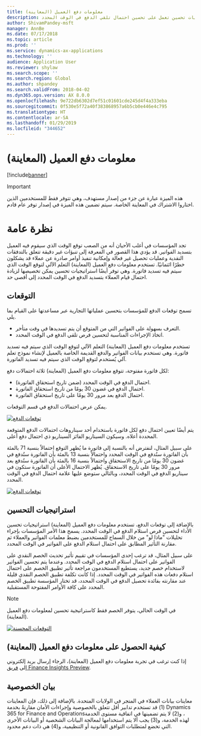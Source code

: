 ```yaml
---
title: معلومات دفع العميل (المعاينة)
description: يصف هذا الموضوع كيف يمكن لمعلومات دفع العميل المساعدة في توقع الوقت الذي سيتم فيه دفع فاتورة ما ومساعدة المؤسسات على إنشاء استراتيجيات تحسين تعمل على تحسين احتمال تلقي الدفع في الوقت المحدد.
author: ShivamPandey-msft
manager: AnnBe
ms.date: 07/17/2018
ms.topic: article
ms.prod: ''
ms.service: dynamics-ax-applications
ms.technology: ''
audience: Application User
ms.reviewer: shylaw
ms.search.scope: ''
ms.search.region: Global
ms.author: shpandey
ms.search.validFrom: 2018-04-02
ms.dyn365.ops.version: AX 8.0.0
ms.openlocfilehash: 9e722db6302d7ef51c01601cde245d4f4a333eba
ms.sourcegitcommit: 0f530e5f72a40f383868957a6b5cb0e446e4c795
ms.translationtype: HT
ms.contentlocale: ar-SA
ms.lasthandoff: 01/29/2019
ms.locfileid: "344652"
---
```

# <a name="customer-payment-insights-preview"></a>معلومات دفع العميل (المعاينة)

[!include[banner](../includes/banner.md)]

> [!IMPORTANT]
> هذه الميزة عبارة عن جزء من إصدار مستهدف، وهي تتوفر فقط للمستخدمين الذين اختاروا الاشتراك في المعاينة الخاصة‬. سيتم تضمين هذه الميزة في إصدار توفر عام قادم.

# <a name="overview"></a>نظرة عامة

تجد المؤسسات في أغلب الأحيان أنه من الصعب توقع الوقت الذي سيقوم فيه العميل بتسديد الفواتير. قد يؤدي هذا القصور في المعرفة إلى تنبؤات غير دقيقة تتعلق بالتدفقات النقدية وعمليات تحصيل غير فعالة وإمكانية تنفيذ أوامر صادرة عن عملاء قد يشكلون خطرًا ائتمانيًا. تستخدم معلومات دفع العميل (المعاينة) التعلم الآلي‬ لتوقع الوقت الذي سيتم فيه تسديد فاتورة. وهي توفر أيضًا استراتيجيات تحسين يمكن تخصيصها لزيادة احتمال قيام العملاء بتسديد الدفع في الوقت المحدد إلى أقصى حد.

## <a name="predictions"></a>التوقعات

تسمح توقعات الدفع للمؤسسات بتحسين عملياتها التجارية عبر مساعدتها على القيام بما يلي.

-   التعرف بسهولة على الفواتير التي من المتوقع أن يتم تسديدها في وقت متأخر.
-   اتخاذ الإجراءات المناسبة لتحسين فرص تلقي الدفع في الوقت المحدد.

تستخدم معلومات دفع العميل (المعاينة) التعلم الآلي‬ لتوقع الوقت الذي سيتم فيه تسديد فاتورة. وهي تستخدم بيانات الفواتير والدفع القديمة الخاصة بالعميل لإنشاء نموذج تعلم آلي يُستخدم لتوقع الوقت الذي سيتم فيه تسديد الفاتورة.

لكل فاتورة مفتوحة، تتوقع معلومات دفع العميل (المعاينة) ثلاثة احتمالات دفع:

-  احتمال الدفع في الوقت المحدد (ضمن تاريخ استحقاق الفاتورة).
-  احتمال الدفع في غضون 30 يومًا من تاريخ استحقاق الفاتورة.
-  احتمال الدفع بعد مرور 30 يومًا على تاريخ استحقاق الفاتورة.

يمكن عرض احتمالات الدفع في قسم التوقعات.

[![توقعات الدفع](./media/Predictions-sm2.png)](./media/Predictions-sm2.png)

يتم أيضًا تعيين احتمال دفع لكل فاتورة باستخدام أحد سيناروهات احتمالات الدفع المتوقعة المحددة أعلاه. وسيكون السيناريو الفائز السيناريو ذي احتمال دفع أعلى.


على سبيل المثال، لنفترض أنه بالنسبة إلى فاتورة ما يُظهر التوقع احتمالاً بنسبة 71 بالمئة بأن الفاتورة ستُدفع في الوقت المحدد واحتمالاً بنسبة 13 بالمئة بأن الفاتورة ستُدفع في غضون 30 يومًا من تاريخ الاستحقاق واحتمالاً بنسبة 16 بالمئة بأن الفاتورة ستُدفع بعد مرور 30 يومًا على تاريخ الاستحقاق. يُظهر الاحتمال الأعلى أن الفاتورة ستكون في سيناريو الدفع في الوقت المحدد، وبالتالي ستوضع عليها علامة احتمال الدفع في الوقت المحدد.

[![توقعات الدفع](./media/payment-predict.png)](./media/payment-predict.png)

## <a name="optimization-strategies"></a>استراتيجيات التحسين

بالإضافة إلى توقعات الدفع، تستخدم معلومات دفع العميل (المعاينة) استراتيجيات تحسين الأداء لتحسين فرص استلام الدفع في الوقت المحدد. يسمح هذا الأمر المؤسسات بإجراء تحليلات "ماذا لو" من خلال السماح للمستخدمين بضبط معلمات الفواتير والعملاء ثم مقارنة التأثير المطابق على احتمال استلام الدفع على الفواتير في الوقت المحدد.

على سبيل المثال، قد ترغب إحدى المؤسسات في تقييم تأثير تحديث الخصم النقدي على الفواتير على احتمال استلام الدفع في الوقت المحدد. وعندما يتم تحسين الفواتير لاستخدام خصم جديد، يستطيع المستخدمون مراجعة تأثير تطبيق الخصم على احتمال استلام دفعات هذه الفواتير في الوقت المحدد. إذا كانت تكلفة تطبيق الخصم النقدي قليلة عند مقارنته بفائدة تحصيل الدفع في الوقت المحدد، قد تختار المؤسسة تطبيق الخصم المحدد على كافة الأوامر المفتوحة المستقبلية.

> [!NOTE] 
> في الوقت الحالي، يتوفر الخصم فقط كاستراتيجية تحسين لمعلومات دفع العميل (المعاينة).

[![التوقعات المحسنة](./media/optimized-pay.png)](./media/optimized-pay.png)

## <a name="how-to-get-customer-payment-insights-preview"></a>كيفية الحصول على معلومات دفع العميل (المعاينة)

إذا كنت ترغب في تجربة معلومات دفع العميل (المعاينة)، الرجاء إرسال بريد إلكتروني إلى [فريق Finance Insights Preview](mailto:fiap@microsoft.com). 

## <a name="privacy-statement"></a>بيان الخصوصية

معاينات بيانات العملاء في المتجر في الولايات المتحدة. بالإضافة إلى ذلك، فإن المعاينات (1) قد تستخدم تدابير أقل تتعلق بالخصوصية وإجراءات الأمان مقارنةً بخدمة Dynamics 365 for Finance and Operations‏، و(2) لا يتم تضمينها في اتفاقية مستوى الخدمة لهذه الخدمة، و(3) يجب ألا يتم استخدامها لمعالجة البيانات الشخصية أو البيانات الأخرى التي تخضع لمتطلبات التوافق القانونية أو التنظيمية، و(4) هي ذات دعم محدود.
